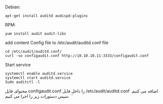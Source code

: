 Debian:
```
apt-get install auditd audispd-plugins
```
RPM:
```
yum install audit audit-libs
```

add content Config file to  /etc/audit/auditd.conf file
```
cd /etc/audit/auditd.conf/
curl -so configaudit.conf http://10.10.10.11:3333/configaudit.conf
```
Start service
```
systemctl enable auditd.service
systemctl start auditd.service
Sudo auditctl -l
```
محتوای فایل configaudit.conf را داخل فایل /etc/audit/auditd.conf اضافه می کنیم. سپس دستورات زیر را اجرا می کنیم. ``
